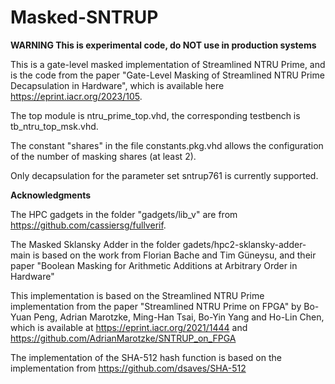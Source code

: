# Masked-SNTRUP

**WARNING This is experimental code, do NOT use in production systems**

This is a gate-level masked implementation of Streamlined NTRU Prime, and is the code from the paper "Gate-Level Masking of Streamlined NTRU Prime Decapsulation in Hardware", which is available here https://eprint.iacr.org/2023/105.  

The top module is ntru_prime_top.vhd, the corresponding testbench is tb_ntru_top_msk.vhd.

The constant "shares" in the file constants.pkg.vhd allows the configuration of the number of masking shares (at least 2).

Only decapsulation for the parameter set sntrup761 is currently supported.

**Acknowledgments**

The HPC gadgets in the folder "gadgets/lib_v" are from https://github.com/cassiersg/fullverif.

The Masked Sklansky Adder in the folder gadets/hpc2-sklansky-adder-main is based on the work from Florian Bache and Tim Güneysu, and their paper "Boolean Masking for Arithmetic Additions at Arbitrary Order in Hardware"

This implementation is based on the Streamlined NTRU Prime implementation from the paper "Streamlined NTRU Prime on FPGA" by Bo-Yuan Peng, Adrian Marotzke, Ming-Han Tsai, Bo-Yin Yang and Ho-Lin Chen, which is available at https://eprint.iacr.org/2021/1444 and  https://github.com/AdrianMarotzke/SNTRUP_on_FPGA

The implementation of the SHA-512 hash function is based on the implementation from https://github.com/dsaves/SHA-512